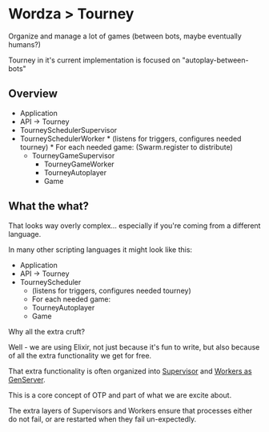 # Wordza > Tourney

Organize and manage a lot of games (between bots, maybe eventually humans?)

Tourney in it's current implementation is focused on "autoplay-between-bots"

## Overview

* Application
 * API -> Tourney
  * TourneySchedulerSupervisor
   * TourneySchedulerWorker
    * (listens for triggers, configures needed tourney)
    * For each needed game: (Swarm.register to distribute)
     * TourneyGameSupervisor
       * TourneyGameWorker
        * TourneyAutoplayer
         * Game

## What the what?

That looks way overly complex... especially if you're coming from a different language.

In many other scripting languages it might look like this:

* Application
 * API -> Tourney
  * TourneyScheduler
    * (listens for triggers, configures needed tourney)
    * For each needed game:
     * TourneyAutoplayer
      * Game

Why all the extra cruft?

Well - we are using Elixir, not just because it's fun to write,
but also because of all the extra functionality we get for free.

That extra functionality is often organized into
[Supervisor](https://hexdocs.pm/elixir/Supervisor.html#content) and
[Workers as GenServer](https://hexdocs.pm/elixir/Supervisor.html#content).

This is a core concept of OTP and part of what we are excite about.

The extra layers of Supervisors and Workers ensure that processes either do not fail,
or are restarted when they fail un-expectedly.

